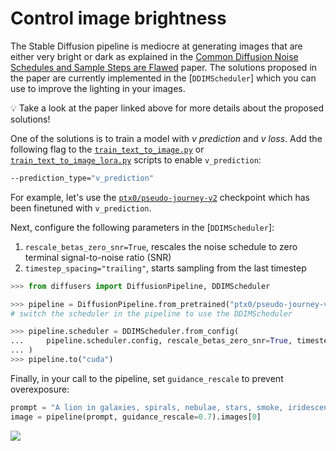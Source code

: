 # Control image brightness

The Stable Diffusion pipeline is mediocre at generating images that are either very bright or dark as explained in the [Common Diffusion Noise Schedules and Sample Steps are Flawed](https://huggingface.co/papers/2305.08891) paper. The solutions proposed in the paper are currently implemented in the [`DDIMScheduler`] which you can use to improve the lighting in your images.

<Tip>

💡 Take a look at the paper linked above for more details about the proposed solutions!

</Tip>

One of the solutions is to train a model with *v prediction* and *v loss*. Add the following flag to the [`train_text_to_image.py`](https://github.com/huggingface/diffusers/blob/main/examples/text_to_image/train_text_to_image.py) or [`train_text_to_image_lora.py`](https://github.com/huggingface/diffusers/blob/main/examples/text_to_image/train_text_to_image_lora.py) scripts to enable `v_prediction`:

```bash
--prediction_type="v_prediction"
```

For example, let's use the [`ptx0/pseudo-journey-v2`](https://huggingface.co/ptx0/pseudo-journey-v2) checkpoint which has been finetuned with `v_prediction`.

Next, configure the following parameters in the [`DDIMScheduler`]:

1. `rescale_betas_zero_snr=True`, rescales the noise schedule to zero terminal signal-to-noise ratio (SNR)
2. `timestep_spacing="trailing"`, starts sampling from the last timestep

```py
>>> from diffusers import DiffusionPipeline, DDIMScheduler

>>> pipeline = DiffusionPipeline.from_pretrained("ptx0/pseudo-journey-v2", use_safetensors=True)
# switch the scheduler in the pipeline to use the DDIMScheduler

>>> pipeline.scheduler = DDIMScheduler.from_config(
...     pipeline.scheduler.config, rescale_betas_zero_snr=True, timestep_spacing="trailing"
... )
>>> pipeline.to("cuda")
```

Finally, in your call to the pipeline, set `guidance_rescale` to prevent overexposure:

```py
prompt = "A lion in galaxies, spirals, nebulae, stars, smoke, iridescent, intricate detail, octane render, 8k"
image = pipeline(prompt, guidance_rescale=0.7).images[0]
```

<div class="flex justify-center">
    <img src="https://huggingface.co/datasets/huggingface/documentation-images/resolve/main/diffusers/zero_snr.png"/>
</div>
